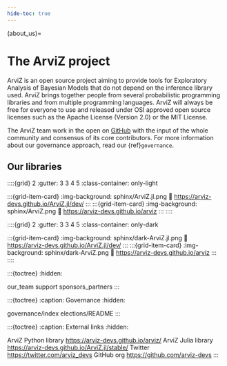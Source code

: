 ```yaml
---
hide-toc: true
---
```


(about_us)=
# The ArviZ project
ArviZ is an open source project aiming to provide tools for Exploratory
Analysis of Bayesian Models that do not depend on the inference library
used. ArviZ brings together people from several probabilistic programming
libraries and from multiple programming languages. ArviZ will always be
free for everyone to use and released under OSI approved open source licenses
such as the Apache License (Version 2.0) or the MIT License.

The ArviZ team work in the open on [GitHub](https://github.com/arviz-devs)
with the input of the whole community and consensus of its core contributors.
For more information about our governance approach, read our {ref}`governance`.

## Our libraries

::::{grid} 2
:gutter: 3 3 4 5
:class-container: only-light

:::{grid-item-card}
:img-background: sphinx/ArviZ.jl.png
:link: https://arviz-devs.github.io/ArviZ.jl/dev/
:::
:::{grid-item-card}
:img-background: sphinx/ArviZ.png
:link: https://arviz-devs.github.io/arviz
:::
::::

::::{grid} 2
:gutter: 3 3 4 5
:class-container: only-dark

:::{grid-item-card}
:img-background: sphinx/dark-ArviZ.jl.png
:link: https://arviz-devs.github.io/ArviZ.jl/dev/
:::
:::{grid-item-card}
:img-background: sphinx/dark-ArviZ.png
:link: https://arviz-devs.github.io/arviz
:::
::::

:::{toctree}
:hidden:

our_team
support
sponsors_partners
:::

:::{toctree}
:caption: Governance
:hidden:

governance/index
elections/README
:::

:::{toctree}
:caption: External links
:hidden:

ArviZ Python library <https://arviz-devs.github.io/arviz/>
ArviZ Julia library <https://arviz-devs.github.io/ArviZ.jl/stable/>
Twitter <https://twitter.com/arviz_devs>
GitHub org <https://github.com/arviz-devs>
:::

